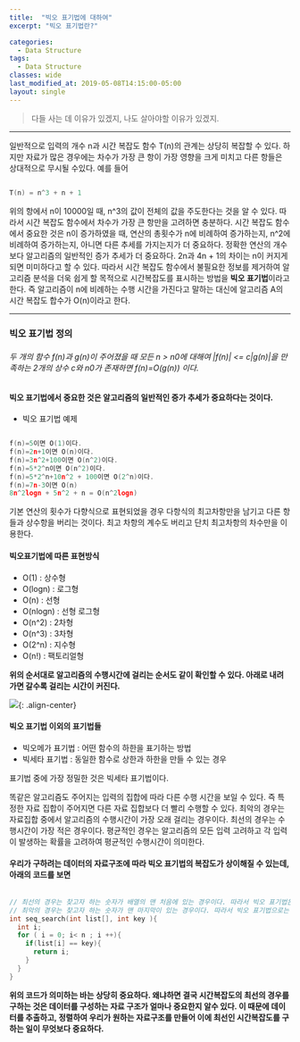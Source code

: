 ```yaml
---
title:  "빅오 표기법에 대하여"
excerpt: "빅오 표기법란?"

categories:
  - Data Structure
tags:
  - Data Structure
classes: wide
last_modified_at: 2019-05-08T14:15:00-05:00
layout: single
---
```


> 다들 사는 데 이유가 있겠지, 나도 살아야할 이유가 있겠지.

***

일반적으로 입력의 개수 n과 시간 복잡도 함수 T(n)의 관계는 상당히 복잡할 수 있다. 하지만 자료가 많은 경우에는 차수가 가장 큰 항이 가장 영향을 크게 미치고 다른 항들은 상대적으로 무시될 수있다. 예를 들어

```c

T(n) = n^3 + n + 1


```

위의 항에서 n이 10000일 때, n^3의 값이 전체의 값을 주도한다는 것을 알 수 있다. 따라서 시간 복잡도 함수에서 차수가 가장 큰 항만을 고려하면 충분하다.
시간 복잡도 함수 에서 중요한 것은 n이 증가하였을 때, 연산의 총횟수가 n에 비례하여 증가하는지, n^2에 비례하여 증가하는지, 아니면 다른 추세를 가지는지가 더 중요하다.
정확한 연산의 개수 보다 알고리즘의 일반적인 증가 추세가 더 중요하다. 2n과 4n + 1의 차이는 n이 커지게 되면 미미하다고 할 수 있다. 따라서 시간 복잡도 함수에서 불필요한 정보를 제거하여 알고리즘 분석을 더욱 쉽게 할 목적으로 시간복잡도를 표시하는 방법을 **빅오 표기법**이라고 한다. 즉 알고리즘이 n에 비례하는 수행 시간을 가진다고 말하는 대신에 알고리즘 A의 시간 복잡도 합수가 O(n)이라고 한다.

***

### 빅오 표기법 정의 

###### 두 개의 함수 f(n)과 g(n)이 주어졌을 때 모든 n > n0에 대해여 |f(n)| <= c|g(n)|을 만족하는 2개의 상수 c와 n0가 존재하면 f(n)=O(g(n)) 이다.

#### 빅오 표기법에서 중요한 것은 알고리즘의 일반적인 증가 추세가 중요하다는 것이다.

- 빅오 표기법 예제

```c

f(n)=5이면 O(1)이다.
f(n)=2n+1이면 O(n)이다.
f(n)=3n^2+100이면 O(n^2)이다.
f(n)=5*2^n이면 O(n^2)이다.
f(n)=5*2^n+10n^2 + 100이면 O(2^n)이다.
f(n)=7n-3이면 O(n)
8n^2logn + 5n^2 + n = O(n^2logn)

```

기본 연산의 횟수가 다향식으로 표현되었을 경우 다항식의 최고차항만을 남기고 다른 항들과 상수항을 버리는 것이다.
최고 차항의 계수도 버리고 단치 최고차항의 차수만을 이용한다.

#### 빅오표기법에 따른 표현방식 

- O(1) : 상수형
- O(logn) : 로그형
- O(n) : 선형
- O(nlogn) : 선형 로그형
- O(n^2) : 2차형
- O(n^3) : 3차형
- O(2^n) : 지수형
- O(n!) : 팩토리얼형

**위의 순서대로 알고리즘의 수행시간에 걸리는 순서도 같이 확인할 수 있다. 아래로 내려가면 갈수록 걸리는 시간이 커진다.** 

![](https://keepinmindsh.github.io/lines/assets/img/bigograph.png){: .align-center} 

#### 빅오 표기법 이외의 표기법들 

- 빅오메가 표기법 : 어떤 함수의 하한을 표기하는 방법
- 빅세타 표기법 : 동일한 함수로 상한과 하한을 만들 수 있는 경우

표기법 중에 가장 정밀한 것은 빅세타 표기법이다.  

똑같은 알고리즘도 주어지는 입력의 집합에 따라 다른 수행 시간을 보일 수 있다. 즉 특정한 자료 집합이 주어지면 다른 자료 집합보다 더 빨리 수행할 수 있다.
최악의 경우는 자료집합 중에서 알고리즘의 수행시간이 가장 오래 걸리는 경우이다.
최선의 경우는 수행시간이 가장 적은 경우이다.
평균적인 경우는 알고리즘의 모든 입력 고려하고 각 입력이 발생하는 확률을 고려하여 평균적인 수행시간이 의미한다. 

#### 우리가 구하려는 데이터의 자료구조에 따라 빅오 표기법의 복잡도가 상이해질 수 있는데, 아래의 코드를 보면

```c

// 최선의 경우는 찾고자 하는 숫자가 배열의 맨 처음에 있는 경우이다. 따라서 빅오 표기법은 O(1)
// 최악의 경우는 찾고자 하는 숫자가 맨 마지막이 있는 경우이다. 따라서 빅오 표기법으로는 O(n)
int seq_search(int list[], int key ){
  int i;
  for ( i = 0; i< n ; i ++){
    if(list[i] == key){
      return i;
    }
  }
}

```

**위의 코드가 의미하는 바는 상당히 중요하다. 왜냐하면 결국 시간복잡도의 최선의 경우를 구하는 것은 데이터를 구성하는 자료 구조가 얼마나 중요한지 알수 있다. 이 때문에 데이터를 추출하고, 정렬하여 우리가 원하는 자료구조를 만들어 이에 최선인 시간복잡도를 구하는 일이 무엇보다 중요하다.**
